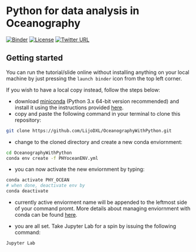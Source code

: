 # Python for data analysis in Oceanography

[![Binder](https://mybinder.org/badge_logo.svg)](https://mybinder.org/v2/gh/LijoDXL/OceanographyWithPython/master)
[![License](https://img.shields.io/badge/License-MIT-blue.svg)](https://github.com/LijoDXL/OceanographyWithPython/blob/master/LICENSE)
[![Twitter URL](https://img.shields.io/twitter/url?style=social&url=https%3A%2F%2Ftwitter.com%2FLIJODXL)](https://twitter.com/LIJODXL)

## Getting started

You can run the tutorial/slide online without installing anything on your local machine by just pressing the `launch binder` icon from the top left corner.

If you wish to have a local copy instead, follow the steps below:
* download [miniconda](https://docs.conda.io/en/latest/miniconda.html) (Python 3.x 64-bit version recommended) and install it using the instructions provided [here](https://conda.io/projects/conda/en/latest/user-guide/install/index.html).  
* copy and paste the following command in your terminal to clone this repository:

```bash
git clone https://github.com/LijoDXL/OceanographyWithPython.git
```

* change to the cloned directory and create a new conda enviornment:

```bash
cd OceanographyWithPython
conda env create -f PHYoceanENV.yml
```

* you can now activate the new enviornment by typing:

```bash
conda activate PHY_OCEAN
# when done, deactivate env by
conda deactivate
```

* currently active enviorment name will be appended to the leftmost side of your command promt. More details about managing enviornment with conda can be found [here](https://docs.conda.io/projects/conda/en/latest/user-guide/getting-started.html).

* you are all set. Take Jupyter Lab for a spin by issuing the following command:

```bash
Jupyter Lab
```
